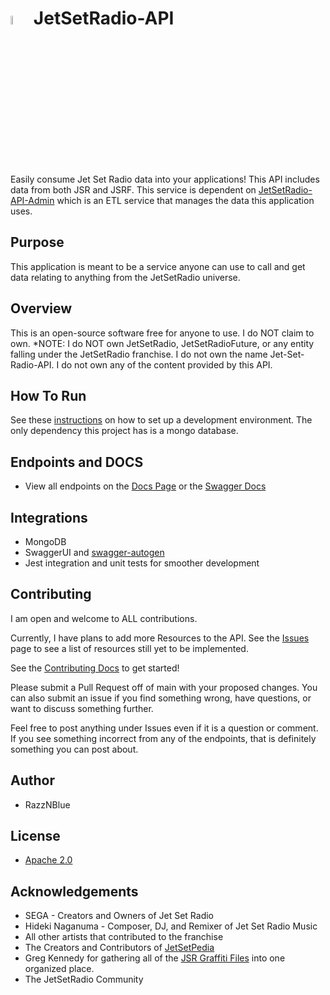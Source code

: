 
# <img src="https://media-library-swgu.netlify.app/images/jsr-logo.png" width=6% />  JetSetRadio-API

Easily consume Jet Set Radio data into your applications! This API includes data from both JSR and JSRF. This service is dependent on [JetSetRadio-API-Admin](https://github.com/Jet-Set-Radio-API/JetSetRadio-API-Admin) which is an ETL service that manages the data this application uses.


## Purpose
This application is meant to be a service anyone can use to call and get data relating to anything from the JetSetRadio universe. 


## Overview
This is an open-source software free for anyone to use. I do NOT claim to own.
 *NOTE: I do NOT own JetSetRadio, JetSetRadioFuture, or any entity falling under the JetSetRadio franchise. I do not own the name Jet-Set-Radio-API. I do not own any of the content provided by this API.


## How To Run
See these [instructions](/src/docs/DEV_SETUP.md) on how to set up a development environment.
The only dependency this project has is a mongo database.


## Endpoints and DOCS
 - View all endpoints on the [Docs Page](https://jetsetradio-api.onrender.com/docs) or the [Swagger Docs](https://jetsetradio-api.onrender.com/api-docs)


## Integrations
 - MongoDB
 - SwaggerUI and [swagger-autogen](https://www.npmjs.com/package/swagger-autogen)
 - Jest integration and unit tests for smoother development


## Contributing
I am open and welcome to ALL contributions.

Currently, I have plans to add more Resources to the API. See the [Issues](https://github.com/Jet-Set-Radio-API/JetSetRadio-API/issues) page to see a list of resources still yet to be implemented.

See the [Contributing Docs](./src/docs/CONTRIBUTE.md) to get started! 

Please submit a Pull Request off of main with your proposed changes. 
You can also submit an issue if you find something wrong, have questions, or want to discuss something further.

Feel free to post anything under Issues even if it is a question or comment. If you see something incorrect from any of the endpoints, that is definitely something you can post about.


## Author
 - RazzNBlue


## License
 - [Apache 2.0](/LICENSE)


## Acknowledgements
 - SEGA - Creators and Owners of Jet Set Radio
 - Hideki Naganuma - Composer, DJ, and Remixer of Jet Set Radio Music
 - All other artists that contributed to the franchise
 - The Creators and Contributors of [JetSetPedia](https://jetsetradio.fandom.com/wiki/Main_Page)
 - Greg Kennedy for gathering all of the [JSR Graffiti Files](https://greg-kennedy.com/jsr/) into one organized place.
 - The JetSetRadio Community
